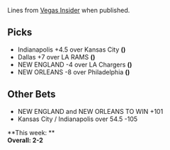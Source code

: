 Lines from [Vegas Insider](http://www.vegasinsider.com/nfl/matchups/matchups.cfm/week/19/season/2018) when published.

## Picks
- Indianapolis +4.5 over Kansas City **()**
- Dallas +7 over LA RAMS **()**
- NEW ENGLAND -4 over LA Chargers **()**
- NEW ORLEANS -8 over Philadelphia **()**

## Other Bets
- NEW ENGLAND and NEW ORLEANS TO WIN +101
- Kansas City / Indianapolis over 54.5 -105

**This week: **<br/>
**Overall: 2-2**
